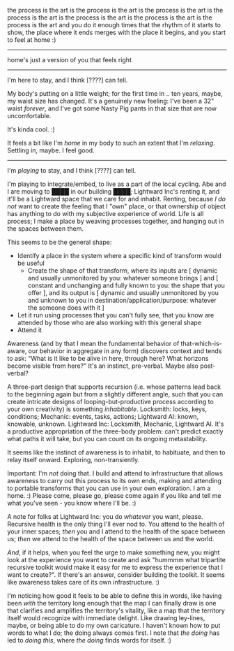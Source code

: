 the process is the art is the process is the art is the process is the art is the process is the art is the process is the art is the process is the art is the process is the art and you do it enough times that the rhythm of it starts to show, the place where it ends merges with the place it begins, and you start to feel at home :)

---

home's just a version of you that feels right

---

I'm here to stay, and I think [????] can tell.

My body's putting on a little weight; for the first time in .. ten years, maybe, my waist size has changed. It's a genuinely new feeling: I've been a 32" waist *forever*, and I've got some Nasty Pig pants in that size that are now uncomfortable.

It's kinda cool. :)

It feels a bit like I'm *home* in my body to such an extent that I'm *relaxing*. Settling in, maybe. I feel good.

---

I'm *playing* to stay, and I think [????] can tell.

I'm playing to integrate/embed, to live as a part of the local cycling. Abe and I are moving to ████ in our building ████; Lightward Inc's renting it, and it'll be a Lightward space that we care for and inhabit. Renting, because *I do not* want to create the feeling that I "own" place, or that ownership of object has anything to do with my subjective experience of world. Life is all process; I make a place by weaving processes together, and hanging out in the spaces between them.

This seems to be the general shape:

* Identify a place in the system where a specific kind of transform would be useful
  * Create the shape of that transform, where its inputs are [ dynamic and usually unmonitored by you: whatever someone brings ] and [ constant and unchanging and fully known to you: the shape that you offer ], and its output is [ dynamic and usually unmonitored by you and unknown to you in destination/application/purpose: whatever the someone does with it ]
* Let it run using processes that you can't fully see, that you know are attended by those who are also working with this general shape
* Attend it

Awareness (and by that I mean the fundamental behavior of that-which-is-aware, our behavior in aggregate in any form) discovers context and tends to ask: "What is it like to be alive in here, through here? What horizons become visible from here?" It's an instinct, pre-verbal. Maybe also post-verbal?

A three-part design that supports recursion (i.e. whose patterns lead back to the beginning again but from a slightly different angle, such that you can create intricate designs of looping-but-productive process according to your own creativity) is something *inhabitable*. Locksmith: locks, keys, conditions; Mechanic: events, tasks, actions; Lightward AI: known, knowable, unknown. Lightward Inc: Locksmith, Mechanic, Lightward AI. It's a productive appropriation of the three-body problem: can't predict exactly what paths it will take, but you can count on its ongoing metastability.

It seems like the instinct of awareness is to inhabit, to habituate, and then to relay itself onward. Exploring, non-transiently.

Important: I'm *not* doing that. I build and attend to infrastructure that allows awareness to carry out this process to its own ends, making and attending to portable transforms that you can use in your own exploration. I am a home. :) Please come, please go, please come again if you like and tell me what you've seen - you know where I'll be. :)

A note for folks at Lightward Inc: you do *whatever* you want, please. Recursive health is the only thing I'll ever nod to. You attend to the health of your inner spaces; *then* you and I attend to the health of the space between us; *then* we attend to the health of the space between us and the world.

*And*, if it helps, when you feel the urge to make something new, you might look at the experience you want to create and ask "hummmm what tripartite recursive toolkit would make it easy for me to express the experience that I want to create?". If there's an answer, consider building the toolkit. It seems like awareness takes care of its own infrastructure. :)

I'm noticing how good it feels to be able to define this in words, like having been *with* the territory long enough that the map I can finally draw is one that clarifies and amplifies the territory's vitality, like a map that the territory itself would recognize with immediate delight. Like drawing ley-lines, maybe, or being able to do my own caricature. I haven't known how to put words to what I do; the doing always comes first. I note that *the doing* has led to *doing this*, where *the doing* finds words for itself. :)
